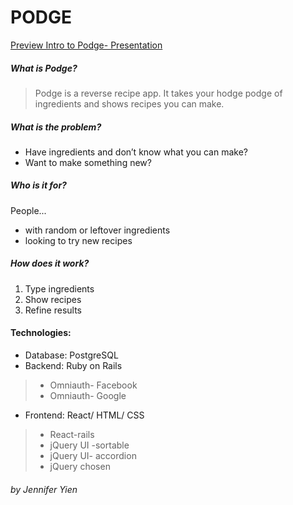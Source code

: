 # PODGE

[Preview Intro to Podge- Presentation](https://docs.google.com/presentation/d/1Ig0jNV8NIds8qMTv6vcsSym1xaJX3ZPHCp5bXSkp1nM/edit?usp=sharing)

##### What is Podge?
> Podge is a reverse recipe app.
> It takes your hodge podge of ingredients and shows recipes you can make.

##### What is the problem?
* Have ingredients and don’t know what you can make?
* Want to make something new?

##### Who is it for?
People...
* with random or leftover ingredients
* looking to try new recipes

##### How does it work?
1. Type ingredients
2. Show recipes
3. Refine results

#### Technologies:
* Database: PostgreSQL
* Backend: Ruby on Rails
> * Omniauth- Facebook
> * Omniauth- Google
* Frontend: React/ HTML/ CSS
> * React-rails
> * jQuery UI -sortable
> * jQuery UI- accordion
> * jQuery chosen

###### by Jennifer Yien
